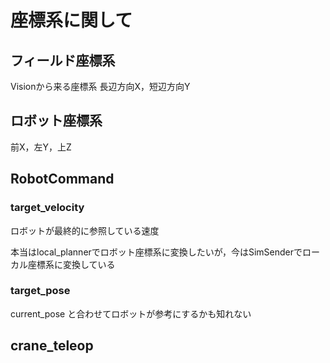 # 座標系に関して

## フィールド座標系

Visionから来る座標系
長辺方向X，短辺方向Y

## ロボット座標系

前X，左Y，上Z

## RobotCommand

### target_velocity

ロボットが最終的に参照している速度

本当はlocal_plannerでロボット座標系に変換したいが，今はSimSenderでローカル座標系に変換している

### target_pose

current_pose と合わせてロボットが参考にするかも知れない

## crane_teleop


